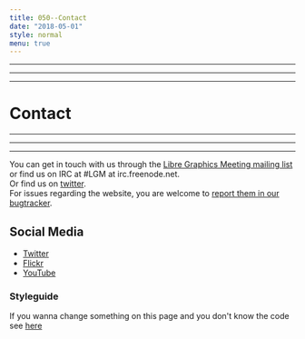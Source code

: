 ```yaml
---
title: 050--Contact
date: "2018-05-01"
style: normal
menu: true
---
```


<div class="grid">
  <div class="col1to6">
    <hr>
    <hr class="thick">
  </div>
  <div class="col7to12">
    <hr>
  </div>
</div>


# Contact


<div class="grid">
  <div class="col1to6">
  <hr>
  </div>
  <div class="col7to12">
    <hr>
    <hr class="thick">
  </div>
</div>


You can get in touch with us through the [Libre Graphics Meeting mailing list](http://lists.freedesktop.org/mailman/listinfo/libre-graphics-meeting) or find us on IRC at #LGM at irc.freenode.net.  
Or find us on [twitter](https://twitter.com/LGMeeting).  
For issues regarding the website, you are welcome to [report them in our bugtracker](https://github.com/libregraphicsmeeting/htdocs-2019/issues).

## Social Media
* [Twitter](https://twitter.com/LGMeeting)
* [Flickr](https://www.flickr.com/groups/libregfx/)
* [YouTube](https://www.youtube.com/user/LibreGraphicsMeeting)

### Styleguide
If you wanna change something on this page and you don't know the code see [here](/styleguide/)

